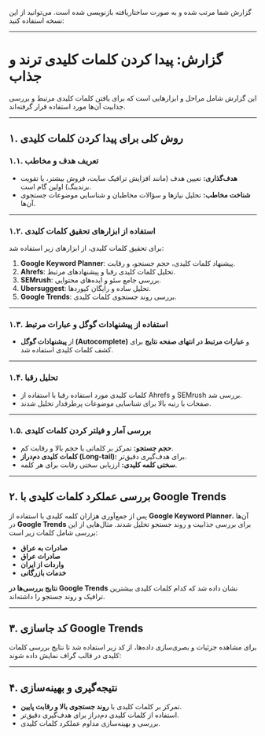 گزارش شما مرتب شده و به صورت ساختاریافته بازنویسی شده است. می‌توانید از این نسخه استفاده کنید:

---

# **گزارش: پیدا کردن کلمات کلیدی ترند و جذاب**

این گزارش شامل مراحل و ابزارهایی است که برای یافتن کلمات کلیدی مرتبط و بررسی جذابیت آن‌ها مورد استفاده قرار گرفته‌اند.

---

## **۱. روش کلی برای پیدا کردن کلمات کلیدی**

### **۱.۱. تعریف هدف و مخاطب**
- **هدف‌گذاری:** تعیین هدف (مانند افزایش ترافیک سایت، فروش بیشتر، یا تقویت برندینگ) اولین گام است.
- **شناخت مخاطب:** تحلیل نیازها و سؤالات مخاطبان و شناسایی موضوعات جستجوی آن‌ها.

---

### **۱.۲. استفاده از ابزارهای تحقیق کلمات کلیدی**
برای تحقیق کلمات کلیدی، از ابزارهای زیر استفاده شد:
1. **Google Keyword Planner**: پیشنهاد کلمات کلیدی، حجم جستجو، و رقابت.
2. **Ahrefs**: تحلیل کلمات کلیدی رقبا و پیشنهادهای مرتبط.
3. **SEMrush**: بررسی جامع سئو و ایده‌های محتوایی.
4. **Ubersuggest**: تحلیل ساده و رایگان کیوردها.
5. **Google Trends**: بررسی روند جستجوی کلمات کلیدی.

---

### **۱.۳. استفاده از پیشنهادات گوگل و عبارات مرتبط**
- از **پیشنهادات گوگل (Autocomplete)** و **عبارات مرتبط در انتهای صفحه نتایج** برای کشف کلمات کلیدی استفاده شد.

---

### **۱.۴. تحلیل رقبا**
- کلمات کلیدی مورد استفاده رقبا با استفاده از Ahrefs و SEMrush بررسی شد.
- صفحات با رتبه بالا برای شناسایی موضوعات پرطرفدار تحلیل شدند.

---

### **۱.۵. بررسی آمار و فیلتر کردن کلمات کلیدی**
- **حجم جستجو:** تمرکز بر کلماتی با حجم بالا و رقابت کم.
- **کلمات کلیدی دم‌دراز (Long-tail):** برای هدف‌گیری دقیق‌تر.
- **سختی کلمه کلیدی:** ارزیابی سختی رقابت برای هر کلمه.

---

## **۲. بررسی عملکرد کلمات کلیدی با Google Trends**
پس از جمع‌آوری هزاران کلمه کلیدی با استفاده از **Google Keyword Planner**، آن‌ها در **Google Trends** برای بررسی جذابیت و روند جستجو تحلیل شدند. مثال‌هایی از این بررسی شامل کلمات زیر است:

- **صادرات به عراق**
- **صادرات عراق**
- **واردات از ایران**
- **خدمات بازرگانی**

**نتایج بررسی‌ها در Google Trends** نشان داده شد که کدام کلمات کلیدی بیشترین ترافیک و روند جستجو را داشته‌اند.

---

## **۳. کد جاسازی Google Trends**
برای مشاهده جزئیات و بصری‌سازی داده‌ها، از کد زیر استفاده شد تا نتایج بررسی کلمات کلیدی در قالب گراف نمایش داده شوند:



---

## **۴. نتیجه‌گیری و بهینه‌سازی**
- تمرکز بر کلمات کلیدی با **روند جستجوی بالا و رقابت پایین**.
- استفاده از کلمات کلیدی دم‌دراز برای هدف‌گیری دقیق‌تر.
- بررسی و بهینه‌سازی مداوم عملکرد کلمات کلیدی.
